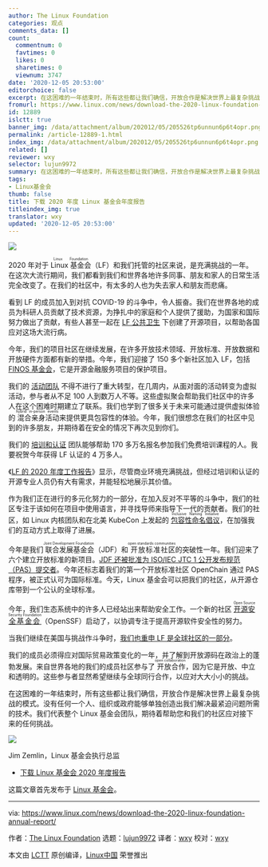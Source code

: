 ```yaml
---
author: The Linux Foundation
categories: 观点
comments_data: []
count:
  commentnum: 0
  favtimes: 0
  likes: 0
  sharetimes: 0
  viewnum: 3747
date: '2020-12-05 20:53:00'
editorchoice: false
excerpt: 在这困难的一年结束时，所有这些都让我们确信，开放合作是解决世界上最复杂挑战的模式。
fromurl: https://www.linux.com/news/download-the-2020-linux-foundation-annual-report/
id: 12889
islctt: true
banner_img: /data/attachment/album/202012/05/205526tp6unnun6p6t4opr.png
permalink: /article-12889-1.html
index_img: /data/attachment/album/202012/05/205526tp6unnun6p6t4opr.png.thumb.jpg
related: []
reviewer: wxy
selector: lujun9972
summary: 在这困难的一年结束时，所有这些都让我们确信，开放合作是解决世界上最复杂挑战的模式。
tags:
- Linux基金会
thumb: false
title: 下载 2020 年度 Linux 基金会年度报告
titleindex_img: true
translator: wxy
updated: '2020-12-05 20:53:00'
---
```


![](/data/attachment/album/202012/05/205526tp6unnun6p6t4opr.png)


2020 年对于 <ruby> Linux 基金会 <rt>  Linux Foundation </rt></ruby>（LF）和我们托管的社区来说，是充满挑战的一年。在这次大流行期间，我们都看到我们和世界各地许多同事、朋友和家人的日常生活完全改变了。在我们的社区中，有太多的人也为失去家人和朋友而悲痛。


看到 LF 的成员加入到对抗 COVID-19 的斗争中，令人振奋。我们在世界各地的成员为科研人员贡献了技术资源，为挣扎中的家庭和个人提供了援助，为国家和国际努力做出了贡献，有些人甚至一起在 [LF 公共卫生](https://www.lfph.io/) 下创建了开源项目，以帮助各国应对这场大流行病。


今年，我们的项目社区在继续发展，在许多开放技术领域、开放标准、开放数据和开放硬件方面都有新的举措。今年，我们迎接了 150 多个新社区加入 LF，包括 [FINOS 基金会](https://www.finos.org/)，它是开源金融服务项目的保护项目。


我们的 [活动团队](https://events.linuxfoundation.org/) 不得不进行了重大转型，在几周内，从面对面的活动转变为虚拟活动，参与者从不足 100 人到数万人不等。这些虚拟聚会帮助我们社区中的许多人在这个困难时期建立了联系。我们也学到了很多关于未来可能通过提供虚拟体验的<ruby> 混合亲身活动 <rt>  hybrid in-person events </rt></ruby>来提供更具包容性的体验。今年，我们很想念在我们的社区中见到的许多朋友，并期待着在安全的情况下再次见到你们。


我们的 [培训和认证](https://training.linuxfoundation.org/) 团队能够帮助 170 多万名报名参加我们免费培训课程的人。我要祝贺今年获得 LF 认证的 4 万多人。


《[LF 的 2020 年度工作报告](https://training.linuxfoundation.org/resources/2020-open-source-jobs-report/)》显示，尽管商业环境充满挑战，但经过培训和认证的开源专业人员仍有大有需求，并能轻松地展示其价值。


作为我们正在进行的多元化努力的一部分，在加入反对不平等的斗争中，我们的社区专注于该如何在项目中使用语言，并寻找导师来指导下一代的贡献者。我们的社区，如 Linux 内核团队和在北美 KubeCon 上发起的 <ruby> <a href="https://inclusivenaming.org/">  包容性命名倡议 </a> <rt>  Inclusive Naming Initiative </rt></ruby>，在加强我们的互动方式上取得了进展。


今年是我们<ruby> 联合发展基金会 <rt>  Joint Development Foundation </rt></ruby>（JDF）和<ruby> 开放标准社区 <rt>  open standards communities </rt></ruby>的突破性一年。我们迎来了六个建立开放标准的新项目。[JDF 还被批准为 ISO/IEC JTC 1 公开发布规范（PAS）提交者](https://www.linuxfoundation.org/blog/2020/05/joint-development-foundation-recognized-as-an-iso-iec-jtc-1-pas-submitter-and-submits-openchain-for-international-review/)。今年还标志着我们的第一个开放标准社区 OpenChain 通过 PAS 程序，被正式认可为国际标准。今天，Linux 基金会可以把我们的社区，从开源仓库带到一个公认的全球标准。


今年，我们生态系统中的许多人已经站出来帮助安全工作。一个新的社区 <ruby> <a href="https://openssf.org/">  开源安全基金会 </a> <rt>  Open Source Security Foundation </rt></ruby>（OpenSSF）启动了，以协调专注于提高开源软件安全性的努力。


当我们继续在美国与挑战作斗争时，[我们也重申 LF 是全球社区的一部分](https://www.linuxfoundation.org/blog/2020/08/open-source-collaboration-is-a-global-endeavor/)。


我们的成员必须得应对国际贸易政策变化的一年，并了解到开放源码在政治上的蓬勃发展。来自世界各地的我们的成员社区参与了<ruby> 开放合作 <rt>  open collaboration </rt></ruby>，因为它是开放、中立和透明的。这些参与者显然希望继续与全球同行合作，以应对大大小小的挑战。


在这困难的一年结束时，所有这些都让我们确信，开放合作是解决世界上最复杂挑战的模式。没有任何一个人、组织或政府能够单独创造出我们解决最紧迫问题所需的技术。我们代表整个 Linux 基金会团队，期待着帮助您和我们的社区应对接下来的任何挑战。


![](/data/attachment/album/202012/05/205324foky7mm8f8xon7hx.png)


Jim Zemlin，Linux 基金会执行总监


* [下载 Linux 基金会 2020 年度报告](http://linuxfoundation.org/2020-annual-report)


这篇文章首先发布于 [Linux 基金会](https://www.linuxfoundation.org/)。




---


via: <https://www.linux.com/news/download-the-2020-linux-foundation-annual-report/>


作者：[The Linux Foundation](https://www.linuxfoundation.org/blog/2020/12/download-the-2020-linux-foundation-annual-report/) 选题：[lujun9972](https://github.com/lujun9972) 译者：[wxy](https://github.com/wxy) 校对：[wxy](https://github.com/wxy)


本文由 [LCTT](https://github.com/LCTT/TranslateProject) 原创编译，[Linux中国](https://linux.cn/) 荣誉推出